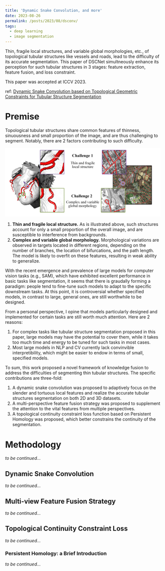 ```yaml
---
title: 'Dynamic Snake Convolution, and more'
date: 2023-08-26
permalink: /posts/2023/08/dsconv/
tags:
  - deep learning
  - image segmentation
---
```


Thin, fragile local structures, and variable global morphologies, etc., of topological tubular structures like vessels and roads, lead to the difficulty of its accurate segmentation. This paper of DSCNet simultneously enhance its perception for such tubular structures in 3 stages: feature extraction, feature fusion, and loss constraint. 

This paper was accepted at ICCV 2023.

ref: [Dynamic Snake Convolution based on Topological Geometric Constraints for Tubular Structure Segmentation](https://arxiv.org/abs/2307.08388)

# Premise
Topological tubular structures share common features of thinness, sinuousness and small proportion of the image, and are thus challenging to segment. Notably, there are 2 factors contributing to such difficulty.

![Examples of tubular structures](/images/dsconv-1.png)

1. **Thin and fragile local structure.** As is illustrated above, such structures account for only a small proportion of the overall image, and are susceptible to interference from backgrounds.
2. **Complex and variable global morphology.** Morphological variations are observed in targets located in different regions, depending on the number of branches, the location of bifurcations, and the path length. The model is likely to overfit on these features, resulting in weak ability to generalize.

With the recent emergence and prevalence of large models for computer vision tasks (e.g., SAM), which have exhibited excellent performance in basic tasks like segmentation, it seems that there is graudally forming a paradigm: people tend to fine-tune such models to adapt to the specific downstream tasks. At this point, it is controversial whether specified models, in contrast to large, general ones, are still worthwhile to be designed.

From a personal perspective, I opine that models particularly designed and implemented for certain tasks are still worth much attention. Here are 2 reasons:

1. For complex tasks like tubular structure segmentation proposed in this paper, large models may have the potential to cover them, while it takes too much time and energy to be tuned for such tasks in most cases.
2. Most large models in NLP and CV currently lack convinvible interpretibility, which might be easier to endow in terms of small, specified models.

To sum, this work proposed a novel framework of knowledge fusion to address the difficulties of segmenting thin tubular structures. The specific contributions are three-fold:

1. A dynamic snake convolution was proposed to adaptively focus on the slender and tortuous local features and realize the accurate tubular structures segmentation on both 2D and 3D datasets.
2. A multi-perspective feature fusion strategy was proposed to supplement the attention to the vital features from multiple perspectives.
3. A topological continuity constraint loss function based on Persistent Homology was proposed, which better constrains the continuity of the segmentation.

# Methodology
*to be continued...*
## Dynamic Snake Convolution
*to be continued...*
## Multi-view Feature Fusion Strategy
*to be continued...*
## Topological Continuity Constraint Loss
*to be continued...*
### Persistent Homology: a Brief Introduction
*to be continued...*
